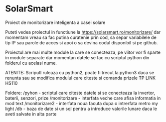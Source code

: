 # SolarSmart
Proiect de monitorizare inteligenta a casei solare

Puteti vedea proiectul in functiune la https://solarsmart.ro/monitorizare/ dar momentam vreau sa fac putina curatenie prin cod, sa separ variabilele de tip IP sau parole de acces si apoi o sa devina codul disponibil si pe github.

Proiectul are mai multe module la care se conecteaza, pe viitor vor fi sparte in module separate dar momentan datele se fac cu scriptul python din folderul cu acelasi nume.

ATENITE: Scriputl ruleaza cu python2, poate fi trecut la python3 daca se renunta sau se modifica modulul care citeste si comanda prizele TP LINK HS110

Foldere:
	/pyhon - scriptul care citeste datele si se conecteaza la invertor, baterii, senzori, prize
	/monitorizare - interfata veche care afisa informatia in mod text
	/monitorizare2 - interfata noua facuta dupa o intrerfata metro my light
 	/db - baza de date si un sql pentru a introduce valorile lunare daca le aveti salvate in alta parte
